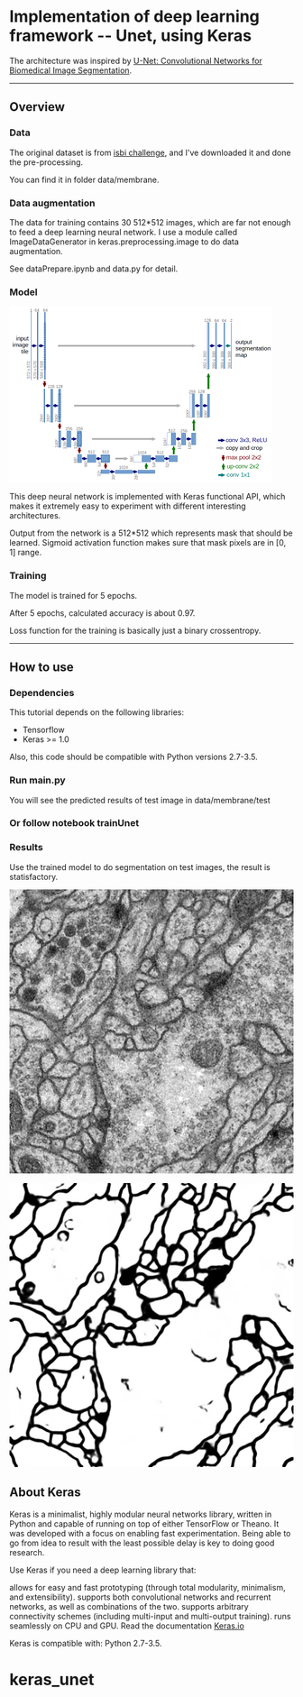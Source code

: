 # Implementation of deep learning framework -- Unet, using Keras

The architecture was inspired by [U-Net: Convolutional Networks for Biomedical Image Segmentation](http://lmb.informatik.uni-freiburg.de/people/ronneber/u-net/).

---

## Overview

### Data

The original dataset is from [isbi challenge](http://brainiac2.mit.edu/isbi_challenge/), and I've downloaded it and done the pre-processing.

You can find it in folder data/membrane.

### Data augmentation

The data for training contains 30 512*512 images, which are far not enough to feed a deep learning neural network. I use a module called ImageDataGenerator in keras.preprocessing.image to do data augmentation.

See dataPrepare.ipynb and data.py for detail.


### Model

![img/u-net-architecture.png](img/u-net-architecture.png)

This deep neural network is implemented with Keras functional API, which makes it extremely easy to experiment with different interesting architectures.

Output from the network is a 512*512 which represents mask that should be learned. Sigmoid activation function
makes sure that mask pixels are in \[0, 1\] range.

### Training

The model is trained for 5 epochs.

After 5 epochs, calculated accuracy is about 0.97.

Loss function for the training is basically just a binary crossentropy.


---

## How to use

### Dependencies

This tutorial depends on the following libraries:

* Tensorflow
* Keras >= 1.0

Also, this code should be compatible with Python versions 2.7-3.5.

### Run main.py

You will see the predicted results of test image in data/membrane/test

### Or follow notebook trainUnet



### Results

Use the trained model to do segmentation on test images, the result is statisfactory.

![img/0test.png](img/0test.png)

![img/0label.png](img/0label.png)


## About Keras

Keras is a minimalist, highly modular neural networks library, written in Python and capable of running on top of either TensorFlow or Theano. It was developed with a focus on enabling fast experimentation. Being able to go from idea to result with the least possible delay is key to doing good research.

Use Keras if you need a deep learning library that:

allows for easy and fast prototyping (through total modularity, minimalism, and extensibility).
supports both convolutional networks and recurrent networks, as well as combinations of the two.
supports arbitrary connectivity schemes (including multi-input and multi-output training).
runs seamlessly on CPU and GPU.
Read the documentation [Keras.io](http://keras.io/)

Keras is compatible with: Python 2.7-3.5.
# keras_unet

